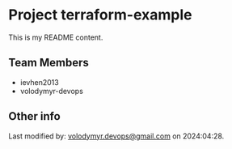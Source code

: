 # Project terraform-example

This is my README content.

## Team Members
- ievhen2013
- volodymyr-devops

## Other info
Last modified by: volodymyr.devops@gmail.com on 2024:04:28.
